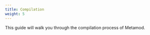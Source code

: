 ```yaml
---
title: Compilation
weight: 5
---
```


This guide will walk you through the compilation process of Metamod. 